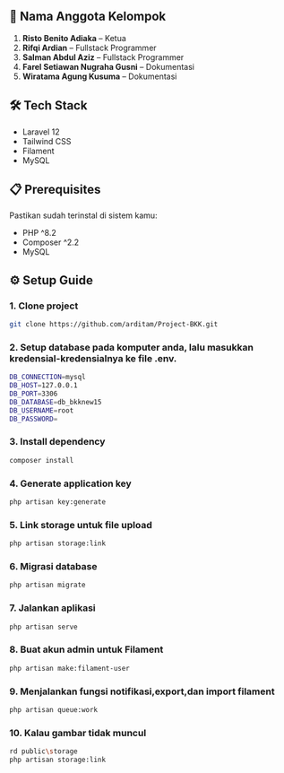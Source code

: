 ## 👥 Nama Anggota Kelompok
1. **Risto Benito Adiaka** – Ketua  
2. **Rifqi Ardian** – Fullstack Programmer  
3. **Salman Abdul Aziz** – Fullstack Programmer  
4. **Farel Setiawan Nugraha Gusni** – Dokumentasi  
5. **Wiratama Agung Kusuma** – Dokumentasi


## 🛠️ Tech Stack
- Laravel 12
- Tailwind CSS
- Filament
- MySQL

## 📋 Prerequisites
Pastikan sudah terinstal di sistem kamu:
- PHP ^8.2
- Composer ^2.2
- MySQL
  
## ⚙️ Setup Guide

### 1. Clone project
```bash
git clone https://github.com/arditam/Project-BKK.git
```

### 2. Setup database pada komputer anda, lalu masukkan kredensial-kredensialnya ke file .env.
```bash
DB_CONNECTION=mysql
DB_HOST=127.0.0.1
DB_PORT=3306
DB_DATABASE=db_bkknew15
DB_USERNAME=root
DB_PASSWORD=
```

### 3. Install dependency
```bash
composer install
```
### 4. Generate application key
```bash
php artisan key:generate
```
### 5. Link storage untuk file upload
```bash
php artisan storage:link
```
### 6. Migrasi database
```bash
php artisan migrate
```
### 7. Jalankan aplikasi
```bash
php artisan serve
```

### 8. Buat akun admin untuk Filament
```bash
php artisan make:filament-user
```

### 9. Menjalankan fungsi notifikasi,export,dan import filament
```bash
php artisan queue:work
```
### 10. Kalau gambar tidak muncul 
```bash
rd public\storage    
php artisan storage:link
```






